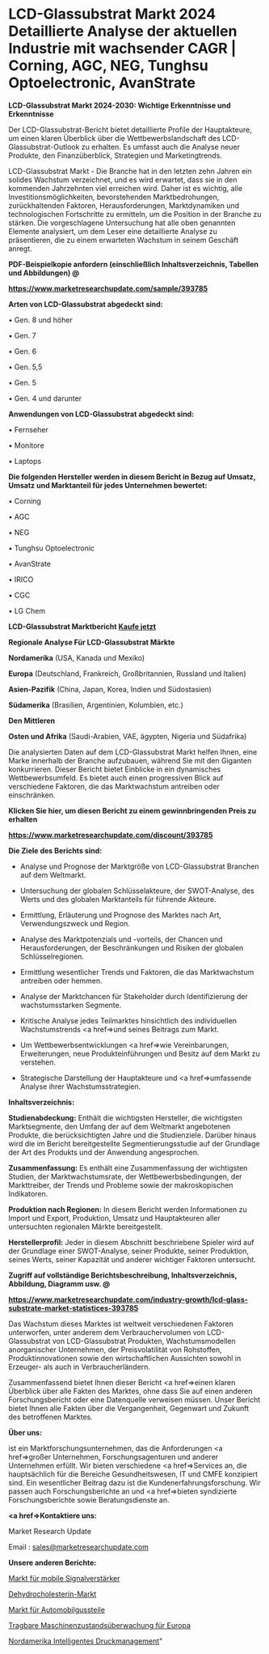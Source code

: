 # LCD-Glassubstrat Markt 2024 Detaillierte Analyse der aktuellen Industrie mit wachsender CAGR | Corning, AGC, NEG, Tunghsu Optoelectronic, AvanStrate

<strong>LCD-Glassubstrat Markt 2024-2030: Wichtige Erkenntnisse und Erkenntnisse</strong>

Der LCD-Glassubstrat-Bericht bietet detaillierte Profile der Hauptakteure, um einen klaren Überblick über die Wettbewerbslandschaft des LCD-Glassubstrat-Outlook zu erhalten. Es umfasst auch die Analyse neuer Produkte, den Finanzüberblick, Strategien und Marketingtrends.

LCD-Glassubstrat Markt - Die Branche hat in den letzten zehn Jahren ein solides Wachstum verzeichnet, und es wird erwartet, dass sie in den kommenden Jahrzehnten viel erreichen wird. Daher ist es wichtig, alle Investitionsmöglichkeiten, bevorstehenden Marktbedrohungen, zurückhaltenden Faktoren, Herausforderungen, Marktdynamiken und technologischen Fortschritte zu ermitteln, um die Position in der Branche zu stärken. Die vorgeschlagene Untersuchung hat alle oben genannten Elemente analysiert, um dem Leser eine detaillierte Analyse zu präsentieren, die zu einem erwarteten Wachstum in seinem Geschäft anregt.



<strong><b>PDF-Beispielkopie anfordern (einschließlich Inhaltsverzeichnis, Tabellen und Abbildungen) @ </b></strong>

<strong><a href=https://www.marketresearchupdate.com/sample/393785>

<strong>https://www.marketresearchupdate.com/sample/393785</u></a></strong></strong>



<strong>Arten von LCD-Glassubstrat abgedeckt sind:</strong>

• Gen. 8 und höher

• Gen. 7

• Gen. 6

• Gen. 5,5

• Gen. 5

• Gen. 4 und darunter



<strong>Anwendungen von LCD-Glassubstrat abgedeckt sind:</strong>

• Fernseher

• Monitore

• Laptops



<strong>Die folgenden Hersteller werden in diesem Bericht in Bezug auf Umsatz, Umsatz und Marktanteil für jedes Unternehmen bewertet:</strong>

• Corning

• AGC

• NEG

• Tunghsu Optoelectronic

• AvanStrate

• IRICO

• CGC

• LG Chem



<strong>LCD-Glassubstrat Marktbericht <a href=https://www.marketresearchupdate.com/buynow/393785>Kaufe jetzt</a></strong>



<strong>Regionale Analyse Für LCD-Glassubstrat Märkte</strong>



<strong>Nordamerika</strong> (USA, Kanada und Mexiko)



<strong>Europa</strong> (Deutschland, Frankreich, Großbritannien, Russland und Italien)



<strong>Asien-Pazifik</strong> (China, Japan, Korea, Indien und Südostasien)



<strong>Südamerika</strong> (Brasilien, Argentinien, Kolumbien, etc.)



<strong>Den Mittleren</strong> 

<strong>Osten und Afrika</strong> (Saudi-Arabien, VAE, ägypten, Nigeria und Südafrika)

Die analysierten Daten auf dem LCD-Glassubstrat Markt helfen Ihnen, eine Marke innerhalb der Branche aufzubauen, während Sie mit den Giganten konkurrieren. Dieser Bericht bietet Einblicke in ein dynamisches Wettbewerbsumfeld. Es bietet auch einen progressiven Blick auf verschiedene Faktoren, die das Marktwachstum antreiben oder einschränken.



<strong>Klicken Sie hier, um diesen Bericht zu einem gewinnbringenden Preis zu erhalten
</strong>

<strong><a href=https://www.marketresearchupdate.com/discount/393785>https://www.marketresearchupdate.com/discount/393785</b></u></strong></a>



<strong>Die Ziele des Berichts sind:</strong>

- Analyse und Prognose der Marktgröße von LCD-Glassubstrat Branchen auf dem Weltmarkt.

- Untersuchung der globalen Schlüsselakteure, der SWOT-Analyse, des Werts und des globalen Marktanteils für führende Akteure.

- Ermittlung, Erläuterung und Prognose des Marktes nach Art, Verwendungszweck und Region.

- Analyse des Marktpotenzials und -vorteils, der Chancen und Herausforderungen, der Beschränkungen und Risiken der globalen Schlüsselregionen.

- Ermittlung wesentlicher Trends und Faktoren, die das Marktwachstum antreiben oder hemmen.

- Analyse der Marktchancen für Stakeholder durch Identifizierung der wachstumsstarken Segmente.

- Kritische Analyse jedes Teilmarktes hinsichtlich des individuellen Wachstumstrends <a href=>und</a> seines Beitrags zum Markt.

- Um Wettbewerbsentwicklungen <a href=>wie</a> Vereinbarungen, Erweiterungen, neue Produkteinführungen und Besitz auf dem Markt zu verstehen.

- Strategische Darstellung der Hauptakteure und <a href=>umfas</a>sende Analyse ihrer Wachstumsstrategien.



<strong>Inhaltsverzeichnis:</strong>



<strong>Studienabdeckung:</strong> Enthält die wichtigsten Hersteller, die wichtigsten Marktsegmente, den Umfang der auf dem Weltmarkt angebotenen Produkte, die berücksichtigten Jahre und die Studienziele. Darüber hinaus wird die im Bericht bereitgestellte Segmentierungsstudie auf der Grundlage der Art des Produkts und der Anwendung angesprochen.



<strong>Zusammenfassung:</strong> Es enthält eine Zusammenfassung der wichtigsten Studien, der Marktwachstumsrate, der Wettbewerbsbedingungen, der Markttreiber, der Trends und Probleme sowie der makroskopischen Indikatoren.



<strong>Produktion nach Regionen:</strong> In diesem Bericht werden Informationen zu Import und Export, Produktion, Umsatz und Hauptakteuren aller untersuchten regionalen Märkte bereitgestellt.



<strong>Herstellerprofil:</strong> Jeder in diesem Abschnitt beschriebene Spieler wird auf der Grundlage einer SWOT-Analyse, seiner Produkte, seiner Produktion, seines Werts, seiner Kapazität und anderer wichtiger Faktoren untersucht.



<strong><b>Zugriff auf vollständige Berichtsbeschreibung, Inhaltsverzeichnis, Abbildung, Diagramm usw. @ </b></strong>

<strong><a href=https://www.marketresearchupdate.com/industry-growth/lcd-glass-substrate-market-statistices-393785>https://www.marketresearchupdate.com/industry-growth/lcd-glass-substrate-market-statistices-393785</a></strong>

Das Wachstum dieses Marktes ist weltweit verschiedenen Faktoren unterworfen, unter anderem dem Verbrauchervolumen von LCD-Glassubstrat von LCD-Glassubstrat Produkten, Wachstumsmodellen anorganischer Unternehmen, der Preisvolatilität von Rohstoffen, Produktinnovationen sowie den wirtschaftlichen Aussichten sowohl in Erzeuger- als auch in Verbraucherländern.

Zusammenfassend bietet Ihnen dieser Bericht <a href=>einen</a> klaren Überblick über alle Fakten des Marktes, ohne dass Sie auf einen anderen Forschungsbericht oder eine Datenquelle verweisen müssen. Unser Bericht bietet Ihnen alle Fakten über die Vergangenheit, Gegenwart und Zukunft des betroffenen Marktes.



<strong>Über uns:</strong>

 ist ein Marktforschungsunternehmen, das die Anforderungen <a href=>großer</a> Unternehmen, Forschungsagenturen und anderer Unternehmen erfüllt. Wir bieten verschiedene <a href=>Services</a> an, die hauptsächlich für die Bereiche Gesundheitswesen, IT und CMFE konzipiert sind. Ein wesentlicher Beitrag dazu ist die Kundenerfahrungsforschung. Wir passen auch Forschungsberichte an und <a href=>bieten</a> syndizierte Forschungsberichte sowie Beratungsdienste an.



<strong><a href=>Kontaktiere uns:</a></strong>

Market Research Update

Email : sales@marketresearchupdate.com



<strong>Unsere anderen Berichte:</strong>

<a href=https://www.linkedin.com/pulse/mobile-signal-booster-market-2023-2029-in-depth>Markt für mobile Signalverstärker</a>

<a href=https://www.linkedin.com/pulse/dehydrocholesterol-market-2023-remarking-enormous>Dehydrocholesterin-Markt</a>

<a href=https://www.linkedin.com/pulse/automotive-castings-market-2023-analysis-growth-drivers>Markt für Automobilgussteile</a>

<a href=https://www.linkedin.com/pulse/europe-portable-machine-condition-monitoring>Tragbare Maschinenzustandsüberwachung für Europa</a>

<a href=https://www.linkedin.com/pulse/north-america-intelligent-print-management>Nordamerika Intelligentes Druckmanagement</a>"
